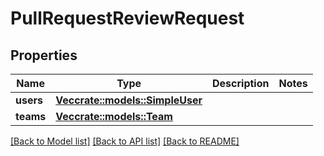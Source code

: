 # PullRequestReviewRequest

## Properties

Name | Type | Description | Notes
------------ | ------------- | ------------- | -------------
**users** | [**Vec<crate::models::SimpleUser>**](simple-user.md) |  | 
**teams** | [**Vec<crate::models::Team>**](team.md) |  | 

[[Back to Model list]](../README.md#documentation-for-models) [[Back to API list]](../README.md#documentation-for-api-endpoints) [[Back to README]](../README.md)


